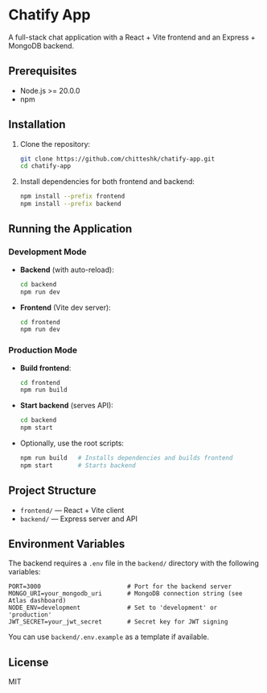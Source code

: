 # Chatify App

A full-stack chat application with a React + Vite frontend and an Express + MongoDB backend.

## Prerequisites
- Node.js >= 20.0.0
- npm

## Installation

1. Clone the repository:
   ```sh
   git clone https://github.com/chitteshk/chatify-app.git
   cd chatify-app
   ```

2. Install dependencies for both frontend and backend:
   ```sh
   npm install --prefix frontend
   npm install --prefix backend
   ```

## Running the Application

### Development Mode

- **Backend** (with auto-reload):
  ```sh
  cd backend
  npm run dev
  ```
- **Frontend** (Vite dev server):
  ```sh
  cd frontend
  npm run dev
  ```

### Production Mode

- **Build frontend**:
  ```sh
  cd frontend
  npm run build
  ```
- **Start backend** (serves API):
  ```sh
  cd backend
  npm start
  ```
- Optionally, use the root scripts:
  ```sh
  npm run build   # Installs dependencies and builds frontend
  npm start       # Starts backend
  ```

## Project Structure
- `frontend/` — React + Vite client
- `backend/` — Express server and API

## Environment Variables

The backend requires a `.env` file in the `backend/` directory with the following variables:

```env
PORT=3000                        # Port for the backend server
MONGO_URI=your_mongodb_uri       # MongoDB connection string (see Atlas dashboard)
NODE_ENV=development             # Set to 'development' or 'production'
JWT_SECRET=your_jwt_secret       # Secret key for JWT signing
```

You can use `backend/.env.example` as a template if available.

## License
MIT
